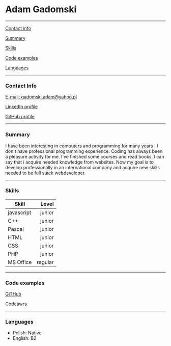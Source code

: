 # Adam Gadomski
* * *
[Contact info](#contact-info)  

[Summary](#summary)  

[Skills](#skills)  

[Code examples](#code-examples)  

[Languages](#languages)  

* * *
### Contact Info
[E-mail: gadomski.adam@yahoo.pl ](gadomski.adam@yahoo.pl)  

[LinkedIn profile](https://www.linkedin.com/in/adam-gadomski-95515255/)  

[GitHub profile](https://github.com/Adam8484)  

* * * 
### Summary
I have been interesting in computers and programming for many years . I don't have professional programming experience. Coding has always been a pleasure activity for me. I've finished some courses and read books. I can say that i acquire needed knowledge from websites. Now my goal is to develop professionally in an international company and acquire new skills needed to be full stack webdeveloper.
* * * 
### Skills
Skill | Level
--- | ---:
javascript |  junior
C++       |  junior
Pascal    |  junior
HTML      |  junior
CSS       |  junior
PHP       |  junior
MS Office | regular

* * *
### Code examples
[GiTHub](https://github.com/Adam8484)  

[Codeawrs](https://www.codewars.com/users/Adam8484)
* * *
### Languages
- Polish: Native
- English: B2

